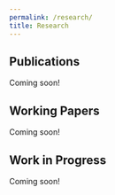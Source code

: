 ```yaml
---
permalink: /research/
title: Research
---
```


## Publications

Coming soon! 

## Working Papers

Coming soon!


## Work in Progress

Coming soon!
